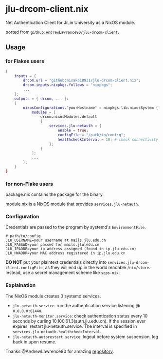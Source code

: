 # jlu-drcom-client.nix

Net Authentication Client for JiLin University as a NixOS module.

ported from `github:AndrewLawrence80/jlu-drcom-client`.

## Usage

### for Flakes users

```nix
{
    inputs = {
        drcom.url = "github:misaka18931/jlu-drcom-client.nix";
        drcom.inputs.nixpkgs.follows = "nixpkgs";
        ...
    };
    outputs = { drcom, ... }:
    {
        nixosConfigurations."yourHostname" = nixpkgs.lib.nixosSystem {
            modules = [
                drcom.nixosModules.default
                {
                    services.jlu-netauth = {
                        enable = true;
                        configFile = "/path/to/config";
                        healthcheckInterval = 10; # check connectivity every 10 seconds
                    };
                }
            ];
            ...
        };
    }
}
```

### for non-Flake users

package.nix contains the package for the binary.

module.nix is a NixOS module that provides `services.jlu-netauth`.

### Configuration

Credentials are passed to the program by systemd's `EnvironmentFile`.

```
# path/to/config
JLU_USERNAME=your username at mails.jlu.edu.cn
JLU_PASSWD=your passwd for mails.jlu.edu.cn
JLU_IPADDR=your ip address assigned (found in ip.jlu.edu.cn)
JLU_HWADDR=your MAC address registered in ip.jlu.edu.cn
```
**DO NOT** put your plaintext credentials directly into `services.jlu-drcom-client.configFile`, as they will end up in the world readable `/nix/store`.
Instead, use a secret management scheme like `sops-nix`.

### Explaination

The NixOS module creates 3 systemd services.
- `jlu-netauth.service`: run the authentication service listening @ `0.0.0.0:61440`.
- `jlu-netauth-monitor.service`: check authentication status every 10 seconds by curling 10.100.61.3(auth.jlu.edu.cn). If the session ever expires, restart jlu-netauth.service. The interval is specified in `services.jlu-netauth.healthcheckInterval`.
- `jlu-netauth-autorestart.service`: logout before system suspension, log back in upon resume.

Thanks @AndrewLawrence80 for amazing [repository](https://github.com/AndrewLawrence80/jlu-drcom-client).
